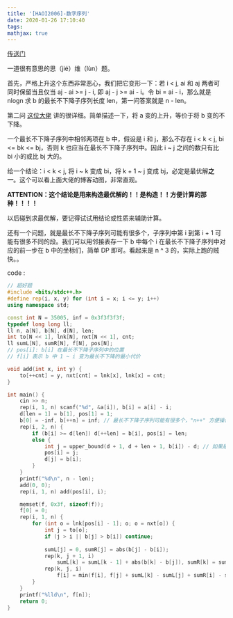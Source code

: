 ```yaml
---
title: '[HAOI2006]-数字序列'
date: 2020-01-26 17:10:40
tags: 
mathjax: true
---
```


[传送门](https://www.luogu.com.cn/problem/P2501)

一道很有意思的思（jié）维（lùn）题。

首先，严格上升这个东西非常恶心，我们把它变形一下：若 i < j, ai 和 aj 两者可同时保留当且仅当 aj - ai >= j - i, 即 aj - j >= ai - i。令 bi = ai - i，那么就是 nlogn 求 b 的最长不下降子序列长度 len，第一问答案就是 n - len。

第二问 [这位大佬](https://www.luogu.com.cn/blog/cicos/solution-p2501) 讲的很详细。简单描述一下，将 a 变的上升，等价于将 b 变的不下降。

一个最长不下降子序列中相邻两项在 b 中，假设是 i 和 j，那么不存在 i < k < j, bi <= bk <= bj，否则 k 也应当在最长不下降子序列中。因此 i ~ j 之间的数只有比 bi 小的或比 bj 大的。

给一个结论：i < k < j, 将 i ~ k 变成 bi，将 k + 1 ~ j 变成 bj，必定是最优解**之一**。这个可以看上面大佬的博客动图，非常直观。

**ATTENTION：这个结论是用来构造最优解的！！是构造！！方便计算的那种！！！！**

以后碰到求最优解，要记得试试用结论或性质来辅助计算。

还有一个问题，就是最长不下降子序列可能有很多个，子序列中第 i 到第 i + 1 可能有很多不同的段。我们可以用邻接表存一下 b 中每个 i 在最长不下降子序列中对应的前一步在 b 中的坐标们，简单 DP 即可。看起来是 n ^ 3 的，实际上跑的贼快。。

code :
``` c++
// 超好题
#include <bits/stdc++.h>
#define rep(i, x, y) for (int i = x; i <= y; i++)
using namespace std;

const int N = 35005, inf = 0x3f3f3f3f;
typedef long long ll;
ll n, a[N], b[N], d[N], len;
int to[N << 1], lnk[N], nxt[N << 1], cnt;
ll sumL[N], sumR[N], f[N], pos[N];
// pos[i]: b[i] 在最长不下降子序列中的位置
// f[i] 表示 b 中 1 ~ i 变为最长不下降的最小代价

void add(int x, int y) {
    to[++cnt] = y, nxt[cnt] = lnk[x], lnk[x] = cnt;
}

int main() {
    cin >> n;
    rep(i, 1, n) scanf("%d", &a[i]), b[i] = a[i] - i;
    d[len = 1] = b[1], pos[1] = 1;
    b[0] = -inf, b[++n] = inf; // 最长不下降子序列可能有很多个，"n++" 方便操作
    rep(i, 2, n) {
        if (b[i] >= d[len]) d[++len] = b[i], pos[i] = len;
        else {
            int j = upper_bound(d + 1, d + len + 1, b[i]) - d; // 如果是最长上升，改成 lower_bound
            pos[i] = j;
            d[j] = b[i];
        }
    }
    printf("%d\n", n - len);
    add(0, 0);
    rep(i, 1, n) add(pos[i], i);

    memset(f, 0x3f, sizeof(f));
    f[0] = 0;
    rep(i, 1, n) {
        for (int o = lnk[pos[i] - 1]; o; o = nxt[o]) {
            int j = to[o];
            if (j > i || b[j] > b[i]) continue;
            
            sumL[j] = 0, sumR[j] = abs(b[j] - b[i]);
            rep(k, j + 1, i)
                sumL[k] = sumL[k - 1] + abs(b[k] - b[j]), sumR[k] = sumR[k - 1] + abs(b[k] - b[i]);
            rep(k, j, i)
                f[i] = min(f[i], f[j] + sumL[k] - sumL[j] + sumR[i] - sumR[k]);
        }
    }
    printf("%lld\n", f[n]);
    return 0;
}
```